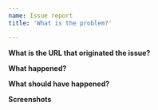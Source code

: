 ```yaml
---
name: Issue report
title: 'What is the problem?'

---
```

**What is the URL that originated the issue?**


**What happened?**


**What should have happened?**


**Screenshots**

